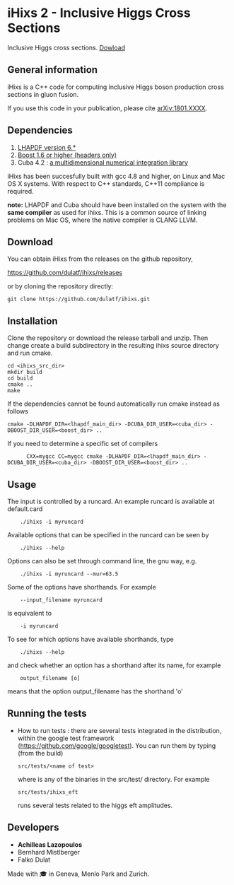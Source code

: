 # iHixs 2 - Inclusive Higgs Cross Sections 
Inclusive Higgs cross sections.
[Dowload](https://github.com/dulatf/ihixs/releases/latest)

## General information
iHixs is a C++ code for computing inclusive Higgs boson production cross sections in gluon fusion.

If you use this code in your publication, please cite
[arXiv:1801.XXXX](XXX).

## Dependencies
1. [LHAPDF version 6.*](https://lhapdf.hepforge.org/index.html)
2. [Boost 1.6 or higher (headers only)](http://www.boost.org/)
3. Cuba 4.2 : [a multidimensional numerical integration library](http://www.feynarts.de/cuba/)

iHixs has been succesfully built with gcc 4.8 and higher, on Linux and Mac OS X systems. With respect to C++ standards, C++11 compliance is required.

**note:** LHAPDF and Cuba should have been installed on the system with the **same compiler** as used for ihixs. This is a common source of linking problems on Mac OS, where the native compiler is CLANG LLVM.


## Download

You can obtain iHixs from the releases on the github repository,

https://github.com/dulatf/ihixs/releases

or by cloning the repository directly:

```Shell
git clone https://github.com/dulatf/ihixs.git
```

## Installation

Clone the repository or download the release tarball and unzip.
Then change create a build subdirectory in the resulting ihixs source directory and run cmake.

```Shell
cd <ihixs_src_dir>
mkdir build
cd build
cmake ..
make
```
If the dependencies cannot be found automatically run cmake instead as follows
```Shell
cmake -DLHAPDF_DIR=<lhapdf_main_dir> -DCUBA_DIR_USER=<cuba_dir> -DBOOST_DIR_USER=<boost_dir> ..
```
If you need to determine a specific set of compilers 
```Shell
      CXX=mygcc CC=mygcc cmake -DLHAPDF_DIR=<lhapdf_main_dir> -DCUBA_DIR_USER=<cuba_dir> -DBOOST_DIR_USER=<boost_dir> ..
```
## Usage


The input is controlled by a runcard. An example runcard is available
at default.card
```
    ./ihixs -i myruncard
```
Available options that can be specified in the runcard can be seen by
```
    ./ihixs --help
```
Options can also be set through command line, the gnu way, e.g.
```
    ./ihixs -i myruncard --mur=63.5
```
Some of the options have shorthands. For example 
```
    --input_filename myruncard
```
is equivalent to 
```
    -i myruncard
```  
To see for which options have available shorthands, type 
```
    ./ihixs --help 
```
and check whether an option has a shorthand after its name, for example
```    
    output_filename [o] 
```
means that the option output_filename has the shorthand 'o'



## Running the tests
* How to run tests : there are several tests integrated in the distribution, within the google test framework (https://github.com/google/googletest). You can run them by typing (from the build) 
    ```Shell
    src/tests/<name of test> 
    ```
    where <name of test> is any of the binaries in the src/test/ directory. For example 
    ```Shell
    src/tests/ihixs_eft
    ```
    runs several tests related to the higgs eft amplitudes.


## Developers
- **Achilleas Lazopoulos**
- Bernhard Mistlberger
- Falko Dulat

Made with :mortar_board: in Geneva, Menlo Park and Zurich.
